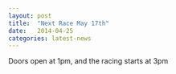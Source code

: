 ```yaml
---
layout: post
title:  "Next Race May 17th"
date:   2014-04-25
categories: latest-news
---
```

Doors open at 1pm, and the racing starts at 3pm
